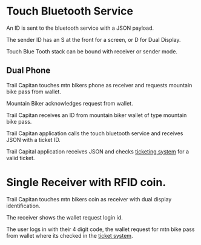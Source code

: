# Touch Bluetooth Service

An ID is sent to the bluetooth service with a JSON payload.

The sender ID has an S at the front for a screen, or D for Dual Display.

Touch Blue Tooth stack can be bound with receiver or sender mode.

## Dual Phone

Trail Capitan touches mtn bikers phone as receiver and requests mountain bike pass from wallet.

Mountain Biker acknowledges request from wallet.

Trail Capitan receives an ID from mountain biker wallet of type mountain bike pass.

Trail Capitan application calls the touch bluetooth service and receives JSON with a ticket ID.

Trail Capital application receives JSON and checks [ticketing system](/tickets/) for a valid ticket.

# Single Receiver with RFID coin.

Trail Capitan touches mtn bikers coin as receiver with dual display identification.

The receiver shows the wallet request login id.

The user logs in with their 4 digit code, the wallet request for mtn bike pass from wallet where its checked in the [ticket system](/tickets).

